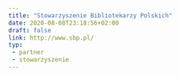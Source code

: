 ```yaml
---
title: "Stowarzyszenie Bibliotekarzy Polskich"
date: 2020-08-08T23:18:56+02:00
draft: false
link: http://www.sbp.pl/
typ:
 - partner
 - stowarzyszenie
---
```

